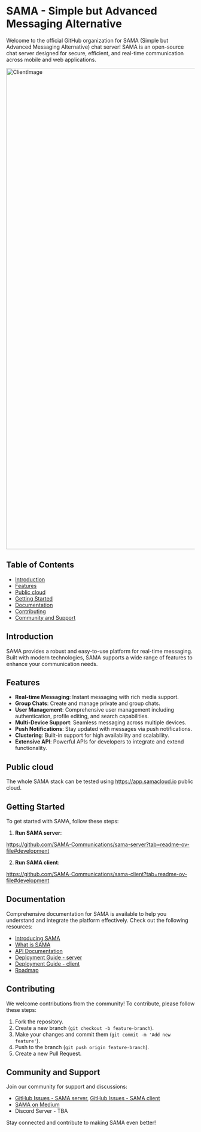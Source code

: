 # SAMA - Simple but Advanced Messaging Alternative

Welcome to the official GitHub organization for SAMA (Simple but Advanced Messaging Alternative) chat server! SAMA is an open-source chat server designed for secure, efficient, and real-time communication across mobile and web applications.

<img width="1282" alt="ClientImage" src="https://github.com/SAMA-Communications/sama-client/assets/98953475/fe8dfd1c-462d-46d2-aa24-5792b36e23f2">

## Table of Contents
- [Introduction](#introduction)
- [Features](#features)
- [Public cloud](#public-cloud)
- [Getting Started](#getting-started)
- [Documentation](#documentation)
- [Contributing](#contributing)
- [Community and Support](#community-and-support)

## Introduction
SAMA provides a robust and easy-to-use platform for real-time messaging. Built with modern technologies, SAMA supports a wide range of features to enhance your communication needs.

## Features
- **Real-time Messaging**: Instant messaging with rich media support.
- **Group Chats**: Create and manage private and group chats.
- **User Management**: Comprehensive user management including authentication, profile editing, and search capabilities.
- **Multi-Device Support**: Seamless messaging across multiple devices.
- **Push Notifications**: Stay updated with messages via push notifications.
- **Clustering**: Built-in support for high availability and scalability.
- **Extensive API**: Powerful APIs for developers to integrate and extend functionality.

## Public cloud

The whole SAMA stack can be tested using https://app.samacloud.io public cloud.

## Getting Started
To get started with SAMA, follow these steps:

1. **Run SAMA server**:

https://github.com/SAMA-Communications/sama-server?tab=readme-ov-file#development

2. **Run SAMA client**:

https://github.com/SAMA-Communications/sama-client?tab=readme-ov-file#development

## Documentation
Comprehensive documentation for SAMA is available to help you understand and integrate the platform effectively. Check out the following resources:
- [Introducing SAMA](https://medium.com/sama-communications/introducing-sama-simple-but-advanced-messaging-alternative-chat-server-524a532e2040)
- [What is SAMA](https://medium.com/sama-communications/what-is-sama-a6d9045fd69a)
- [API Documentation](https://github.com/SAMA-Communications/sama-server/blob/main/docs/API.md)
- [Deployment Guide - server](https://github.com/SAMA-Communications/sama-server?tab=readme-ov-file#development)
- [Deployment Guide - client](https://github.com/SAMA-Communications/sama-client?tab=readme-ov-file#development)
- [Roadmap](https://github.com/SAMA-Communications/sama-server/blob/main/docs/ROADMAP.md)

## Contributing
We welcome contributions from the community! To contribute, please follow these steps:
1. Fork the repository.
2. Create a new branch (`git checkout -b feature-branch`).
3. Make your changes and commit them (`git commit -m 'Add new feature'`).
4. Push to the branch (`git push origin feature-branch`).
5. Create a new Pull Request.

## Community and Support
Join our community for support and discussions:
- [GitHub Issues - SAMA server](https://github.com/SAMA-Communications/sama-server/issues), [GitHub Issues - SAMA client](https://github.com/SAMA-Communications/sama-client/issues)
- [SAMA on Medium](https://medium.com/sama-communications)
- Discord Server - TBA

Stay connected and contribute to making SAMA even better!
